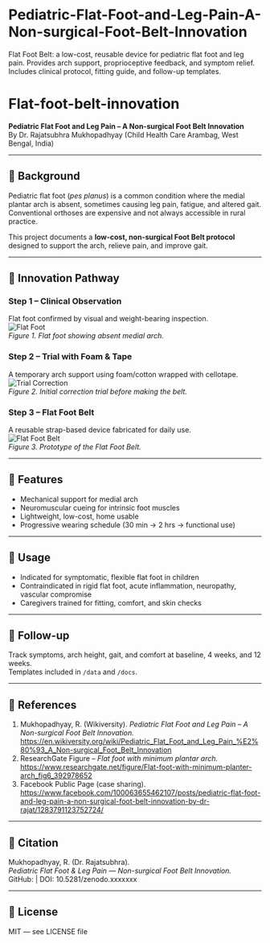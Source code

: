 # Pediatric-Flat-Foot-and-Leg-Pain-A-Non-surgical-Foot-Belt-Innovation
Flat Foot Belt: a low-cost, reusable device for pediatric flat foot and leg pain. Provides arch support, proprioceptive feedback, and symptom relief. Includes clinical protocol, fitting guide, and follow-up templates.
# Flat-foot-belt-innovation

**Pediatric Flat Foot and Leg Pain – A Non-surgical Foot Belt Innovation**  
By Dr. Rajatsubhra Mukhopadhyay (Child Health Care Arambag, West Bengal, India)

---

## 🔹 Background
Pediatric flat foot (*pes planus*) is a common condition where the medial plantar arch is absent, sometimes causing leg pain, fatigue, and altered gait.  
Conventional orthoses are expensive and not always accessible in rural practice.  

This project documents a **low-cost, non-surgical Foot Belt protocol** designed to support the arch, relieve pain, and improve gait.

---

## 🔹 Innovation Pathway

### Step 1 – Clinical Observation
Flat foot confirmed by visual and weight-bearing inspection.  
![Flat Foot](media/flat_foot.jpg)  
*Figure 1. Flat foot showing absent medial arch.*

### Step 2 – Trial with Foam & Tape
A temporary arch support using foam/cotton wrapped with cellotape.  
![Trial Correction](media/trial_foam_tape.jpg)  
*Figure 2. Initial correction trial before making the belt.*

### Step 3 – Flat Foot Belt
A reusable strap-based device fabricated for daily use.  
![Flat Foot Belt](media/flat_foot_belt.jpg)  
*Figure 3. Prototype of the Flat Foot Belt.*

---

## 🔹 Features
- Mechanical support for medial arch  
- Neuromuscular cueing for intrinsic foot muscles  
- Lightweight, low-cost, home usable  
- Progressive wearing schedule (30 min → 2 hrs → functional use)

---

## 🔹 Usage
- Indicated for symptomatic, flexible flat foot in children  
- Contraindicated in rigid flat foot, acute inflammation, neuropathy, vascular compromise  
- Caregivers trained for fitting, comfort, and skin checks  

---

## 🔹 Follow-up
Track symptoms, arch height, gait, and comfort at baseline, 4 weeks, and 12 weeks.  
Templates included in `/data` and `/docs`.

---

## 🔹 References
1. Mukhopadhyay, R. (Wikiversity). *Pediatric Flat Foot and Leg Pain – A Non-surgical Foot Belt Innovation.*  
   https://en.wikiversity.org/wiki/Pediatric_Flat_Foot_and_Leg_Pain_%E2%80%93_A_Non-surgical_Foot_Belt_Innovation  
2. ResearchGate Figure – *Flat foot with minimum plantar arch.*  
   https://www.researchgate.net/figure/Flat-foot-with-minimum-planter-arch_fig6_392978652  
3. Facebook Public Page (case sharing).  
   https://www.facebook.com/100063655462107/posts/pediatric-flat-foot-and-leg-pain-a-non-surgical-foot-belt-innovation-by-dr-rajat/1283791123752724/

---

## 🔹 Citation
Mukhopadhyay, R. (Dr. Rajatsubhra).  
*Pediatric Flat Foot & Leg Pain — Non-surgical Foot Belt Innovation.*  
GitHub: <repo URL> | DOI: 10.5281/zenodo.xxxxxxx

---

## 🔹 License
MIT — see LICENSE file
